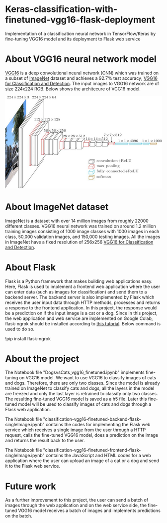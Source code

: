 # Keras-classification-with-finetuned-vgg16-flask-deployment
Implementation of a classification neural network in TensorFlow/Keras by fine-tuning VGG16 model and its deployment to Flask web service

# About VGG16 neural network model
[VGG16](https://arxiv.org/abs/1409.1556) is a deep convolutional neural network (CNN) which was trained on a subset of [ImageNet](http://www.image-net.org/) dataset and achieves a 92.7% test accuracy; [VGG16 for Classification and Detection](https://neurohive.io/en/popular-networks/vgg16/). The input images to VGG16 network are of size 224x224 RGB. Below shows the architecure of VGG16 model.

![architecture of VGG16 model](https://github.com/qahaidari/Keras-classification-with-finetuned-vgg16-flask-deployment/blob/main/vgg16-neural-network.jpg)

# About ImageNet dataset
ImageNet is a dataset with over 14 million images from roughly 22000 different classes. VGG16 neural network was trained on around 1.2 million training images consisting of 1000 image classes with 1000 images in each class, 50,000 validation images, and 150,000 testing images. All the images in ImageNet have a fixed resolution of 256x256 [VGG16 for Classification and Detection](https://neurohive.io/en/popular-networks/vgg16/).

# About Flask
Flask is a Python framework that makes building web applications easy. Here, Flask is used to implement a frontend web application where the user can enter data (such as images for classification) and send them to a backend server. The backend server is also implemented by Flask which receives the user input data through HTTP methods, processes and returns a response to the frontend application. In this project, the response would be a prediction on if the input image is a cat or a dog. Since in this project, the web application and web service are implemented on Google Colab, flask-ngrok should be installed according to [this tutorial](https://medium.com/@kshitijvijay271199/flask-on-google-colab-f6525986797b). Below command is used to do so.

!pip install flask-ngrok

# About the project

The Notebook file "DogsvsCats_vgg16_finetuned.ipynb" implements fine-tuning on VGG16 model. We want to use VGG16 to classify images of cats and dogs. Therefore, there are only two classes. Since the model is already trained on ImageNet to classify cats and dogs, all the layers in the model are freezed and only the last layer is retrained to classify only two classes. The resulting fine-tuned VGG16 model is saved as a h5 file. Later this fine-tuned model will be used to classify images of cats and dogs through a Flask web application. 

The Notebook file "classification-vgg16-finetuned-backend-flask-singleImage.ipynb" contains the codes for implementing the Flask web service which receives a single image from the user through a HTTP request, calls the fine-tuned VGG16 model, does a prediction on the image and returns the result back to the user.

The Notebook file "classification-vgg16-finetuned-frontend-flask-singleImage.ipynb" contains the JavaScript and HTML codes for a web application where the user can upload an image of a cat or a dog and send it to the Flask web service.

# Future work

As a further improvement to this project, the user can send a batch of images through the web application and on the web service side, the fine-tuned VGG16 model receives a batch of images and implements predictions on the batch.
